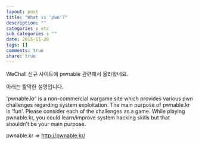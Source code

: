 ```yaml
---
layout: post
title: "What is 'pwn'?"
description: ""
categories : etc
sub_categories : ""
date: 2015-11-20
tags: []
comments: true
share: true
---
```


  

WeChall 신규 사이트에 pwnable 관련해서 올라왔네요.

  

아래는 짧막한 설명입니다.

'pwnable.kr' is a non-commercial wargame site which provides various pwn
challenges regarding system exploitation. The main purpose of pwnable.kr is
'fun'. Please consider each of the challenges as a game. While playing
pwnable.kr, you could learn/improve system hacking skills but that shouldn't
be your main purpose.

  

pwnable.kr => http://pwnable.kr/

  

  

  

